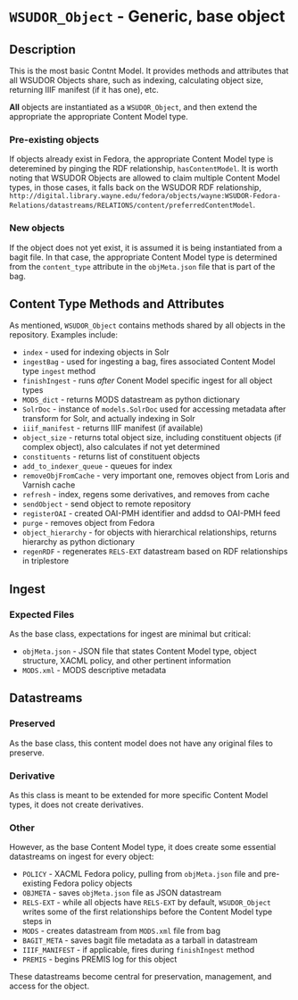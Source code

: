 # `WSUDOR_Object` - Generic, base object

## Description

This is the most basic Contnt Model.  It provides methods and attributes that all WSUDOR Objects share, such as indexing, calculating object size, returning IIIF manifest (if it has one), etc.

**All** objects are instantiated as a `WSUDOR_Object`, and then extend the appropriate the appropriate Content Model type.

### Pre-existing objects

If objects already exist in Fedora, the appropriate Content Model type is deteremined by pinging the RDF relationship, `hasContentModel`.  It is worth noting that WSUDOR Objects are allowed to claim multiple Content Model types, in those cases, it falls back on the WSUDOR RDF relationship, `http://digital.library.wayne.edu/fedora/objects/wayne:WSUDOR-Fedora-Relations/datastreams/RELATIONS/content/preferredContentModel`.  

### New objects

If the object does not yet exist, it is assumed it is being instantiated from a bagit file.  In that case, the appropriate Content Model type is determined from the `content_type` attribute in the `objMeta.json` file that is part of the bag.

## Content Type Methods and Attributes

As mentioned, `WSUDOR_Object` contains methods shared by all objects in the repository.  Examples include:

 * `index` - used for indexing objects in Solr
 * `ingestBag` - used for ingesting a bag, fires associated Content Model type `ingest` method
 * `finishIngest` - runs *after* Conent Model specific ingest for all object types
 * `MODS_dict` - returns MODS datastream as python dictionary
 * `SolrDoc` - instance of `models.SolrDoc` used for accessing metadata after transform for Solr, and actually indexing in Solr
 * `iiif_manifest` - returns IIIF manifest (if available)
 * `object_size` - returns total object size, including constituent objects (if complex object), also calculates if not yet determined
 * `constituents` - returns list of constituent objects
 * `add_to_indexer_queue` - queues for index
 * `removeObjFromCache` - very important one, removes object from Loris and Varnish cache
 * `refresh` - index, regens some derivatives, and removes from cache
 * `sendObject` - send object to remote repository
 * `registerOAI` - created OAI-PMH identifier and addsd to OAI-PMH feed
 * `purge` - removes object from Fedora
 * `object_hierarchy` - for objects with hierarchical relationships, returns hierarchy as python dictionary
 * `regenRDF` - regenerates `RELS-EXT` datastream based on RDF relationships in triplestore
 
## Ingest

### Expected Files

As the base class, expectations for ingest are minimal but critical:

 * `objMeta.json` - JSON file that states Content Model type, object structure, XACML policy, and other pertinent information
 * `MODS.xml` - MODS descriptive metadata

## Datastreams

### Preserved

As the base class, this content model does not have any original files to preserve.

### Derivative

As this class is meant to be extended for more specific Content Model types, it does not create derivatives.

### Other

However, as the base Content Model type, it does create some essential datastreams on ingest for every object:

 * `POLICY` - XACML Fedora policy, pulling from `objMeta.json` file and pre-existing Fedora policy objects
 * `OBJMETA` - saves `objMeta.json` file as JSON datastream
 * `RELS-EXT` - while all objects have `RELS-EXT` by default, `WSUDOR_Object` writes some of the first relationships before the Content Model type steps in
 * `MODS` - creates datastream from `MODS.xml` file from bag
 * `BAGIT_META` - saves bagit file metadata as a tarball in datastream
 * `IIIF_MANIFEST` - if applicable, fires during `finishIngest` method
 * `PREMIS` - begins PREMIS log for this object

These datastreams become central for preservation, management, and access for the object.


